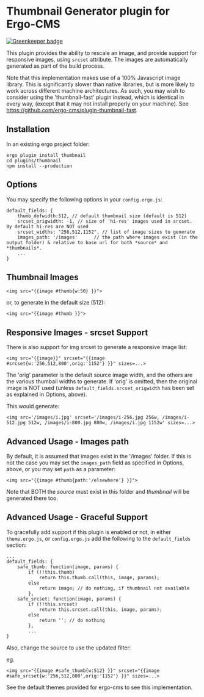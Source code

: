 # Thumbnail Generator plugin for Ergo-CMS

[![Greenkeeper badge](https://badges.greenkeeper.io/ergo-cms/plugin-thumbnail.svg)](https://greenkeeper.io/)

This plugin provides the ability to rescale an image, and provide support for responsive images, using `srcset` attribute. The images are automatically generated as part of the build process.

Note that this implementation makes use of a 100% Javascript image library. This is significantly slower than native libraries, but is more likely to work across different machine architectures. As such, you may wish to consider using the 'thumbnail-fast' plugin instead, which is identical in every way, (except that it may not install properly on your machine). See https://github.com/ergo-cms/plugin-thumbnail-fast.


## Installation

In an existing ergo project folder:

```
ergo plugin install thumbnail
cd plugins/thumbnail
npm install --production
```

## Options 

You may specify the following options in your `config.ergo.js`:

```
default_fields: {
	thumb_defwidth:512, // default thumbnail size (default is 512)
	srcset_origwidth: -1, // size of 'hi-res' images used in srcset. By default hi-res are NOT used
	srcset_widths: "256,512,1152", // list of image sizes to generate
	images_path: '/images'		// the path where images exist (in the output folder) & relative to base url for both *source* and *thumbnails*.
	...
}
```
## Thumbnail Images

```
<img src="{{image #thumb{w:50} }}">
```

or, to generate in the default size (512):

```
<img src="{{image #thumb }}">
```


## Responsive Images - srcset Support

There is also support for img srcset to generate a responsive image list:

```
<img src="{{image}}" srcset="{{image #srcset{w:'256,512,800',orig:'1152'} }}" sizes=...>
```

The 'orig' parameter is the default source image width, and the others are the various thumbail widths to generate. If 'orig' is omitted, then the original image is NOT used (unless `default_fields.srcset_origwidth` has been set as explained in Options, above).

This would generate:

```
<img src='/images/i.jpg' srcset='/images/i-256.jpg 256w, /images/i-512.jpg 512w, /images/i-800.jpg 800w, /images/i.jpg 1152w' sizes=...>
```


## Advanced Usage - Images path

By default, it is assumed that images exist in the '/images' folder. If this is not the case you may set the `images_path` field as specified in Options, above, or you may set `path` as a parameter:

```
<img src="{{image #thumb{path:'/elsewhere'} }}">
```

Note that BOTH the *source* must exist in this folder and *thumbnail* will be generated there too.

## Advanced Usage - Graceful Support

To gracefully add support if this plugin is enabled or not, in either `theme.ergo.js`, or `config.ergo.js` add the following to the `default_fields` section:

```
...
default_fields: {
	safe_thumb: function(image, params) { 
		if (!!this.thumb) 
			return this.thumb.call(this, image, params);
		else
			return image; // do nothing, if thumbnail not available
		},
	safe_srcset: function(image, params) { 
		if (!!this.srcset) 
			return this.srcset.call(this, image, params);
		else
			return ''; // do nothing
		},
		...
}
```

Also, change the source to use the updated filter:


eg.

```
<img src="{{image #safe_thumb{w:512} }}" srcset="{{image #safe_srcset{w:'256,512,800',orig:'1152'} }}" sizes=...>
```


See the default themes provided for ergo-cms to see this implementation.





